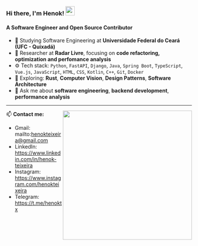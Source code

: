 ###  Hi there, I'm Henok! <img src="https://i.imgur.com/u8HivgI.gif" width="25px">

#### A Software Engineer  and Open Source Contributor
- 🏫 Studying Software Engineering at **Universidade Federal do Ceará (UFC - Quixadá)**  
- 🔬 Researcher at **Radar Livre**, focusing on **code refactoring, optimization and perfomance analysis**  
- ⚙️ Tech stack: `Python`, `FastAPI`, `Django`, `Java`, `Spring Boot`, `TypeScript`, `Vue.js`, `JavaScript`, `HTML`, `CSS`, `Kotlin`, `C++`, `Git`, `Docker`
- 🤖 Exploring: **Rust**, **Computer Vision**, **Design Patterns**, **Software Architecture**  
- 💬 Ask me about **software engineering**, **backend development**, **performance analysis**  
---
<img src="https://lanyard.cnrad.dev/api/358809251810115585" align="right" width="350px"/>

📫 **Contact me:**  
- Gmail: mailto:henokteixeira@gmail.com
- LinkedIn: https://www.linkedin.com/in/henok-teixeira
- Instagram: https://www.instagram.com/henokteixeira
- Telegram: https://t.me/henoktx
